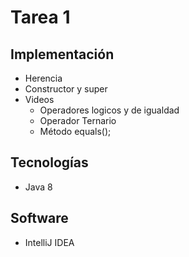# Tarea 1
## Implementación 
* Herencia 
* Constructor y super
* Videos
    * Operadores logicos y de igualdad
    * Operador Ternario
    * Método equals();

## Tecnologías
* Java 8

## Software 
* IntelliJ IDEA
